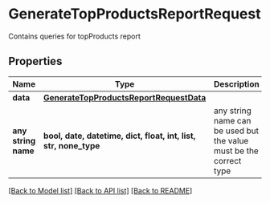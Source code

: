 # GenerateTopProductsReportRequest

Contains queries for topProducts report

## Properties
Name | Type | Description | Notes
------------ | ------------- | ------------- | -------------
**data** | [**GenerateTopProductsReportRequestData**](GenerateTopProductsReportRequestData.md) |  | 
**any string name** | **bool, date, datetime, dict, float, int, list, str, none_type** | any string name can be used but the value must be the correct type | [optional]

[[Back to Model list]](../README.md#documentation-for-models) [[Back to API list]](../README.md#documentation-for-api-endpoints) [[Back to README]](../README.md)


